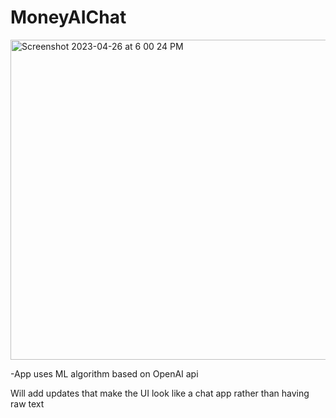 # MoneyAIChat
<img width="512" alt="Screenshot 2023-04-26 at 6 00 24 PM" src="https://user-images.githubusercontent.com/94144017/234733424-3357bdaa-fd9d-4107-bc49-3d4aa0c2718a.png">

-App uses ML algorithm based on OpenAI api

Will add updates that make the UI look like a chat app rather than having raw text
